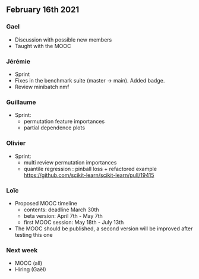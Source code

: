 ## February 16th 2021

### Gael

- Discussion with possible new members
- Taught with the MOOC

### Jérémie
- Sprint
- Fixes in the benchmark suite (master -> main). Added badge.
- Review minibatch nmf

### Guillaume

- Sprint:
    - permutation feature importances
    - partial dependence plots

### Olivier

- Sprint:
    - multi review permutation importances
    - quantile regression : pinball loss + refactored example https://github.com/scikit-learn/scikit-learn/pull/19415

### Loïc

- Proposed MOOC timeline
  - contents: deadline March 30th
  - beta version: April 7th - May 7th
  - first MOOC session: May 18th - July 13th
- The MOOC should be published, a second version will be improved after testing this one

### Next week
- MOOC (all)
- Hiring (Gaël)
